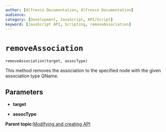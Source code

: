 ```yaml
---
author: [Alfresco Documentation, Alfresco Documentation]
audience: 
category: [Development, JavaScript, API/Script]
keyword: [JavaScript API, Scripting, removeAssociation]
---
```


# `removeAssociation`

`removeAssociation(target, assocType)`

This method removes the association to the specified node with the given association type QName.

## Parameters

-   **target**

-   **assocType**

**Parent topic:**[Modifying and creating API](../references/API-JS-ModifyCreate.md)

